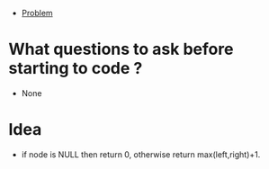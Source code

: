 - [Problem](https://leetcode.com/problems/maximum-depth-of-binary-tree/)

# What questions to ask before starting to code ?
- None

# Idea
- if node is NULL then return 0, otherwise return max(left,right)+1.
